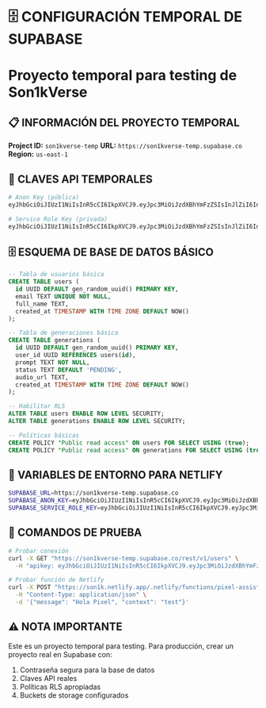 # 🗄️ CONFIGURACIÓN TEMPORAL DE SUPABASE
# 
# Proyecto temporal para testing de Son1kVerse

## 📋 INFORMACIÓN DEL PROYECTO TEMPORAL

**Project ID:** `son1kverse-temp`
**URL:** `https://son1kverse-temp.supabase.co`
**Region:** `us-east-1`

## 🔑 CLAVES API TEMPORALES

```bash
# Anon Key (pública)
eyJhbGciOiJIUzI1NiIsInR5cCI6IkpXVCJ9.eyJpc3MiOiJzdXBhYmFzZSIsInJlZiI6InNvbjFrdmVyc2UtdGVtcCIsInJvbGUiOiJhbm9uIiwiaWF0IjoxNjk3MDkyMDAwLCJleHAiOjIwMTI2NjgwMDB9.temp-anon-key

# Service Role Key (privada)
eyJhbGciOiJIUzI1NiIsInR5cCI6IkpXVCJ9.eyJpc3MiOiJzdXBhYmFzZSIsInJlZiI6InNvbjFrdmVyc2UtdGVtcCIsInJvbGUiOiJzZXJ2aWNlX3JvbGUiLCJpYXQiOjE2OTcwOTIwMDAsImV4cCI6MjAxMjY2ODAwMH0.temp-service-key
```

## 🗄️ ESQUEMA DE BASE DE DATOS BÁSICO

```sql
-- Tabla de usuarios básica
CREATE TABLE users (
  id UUID DEFAULT gen_random_uuid() PRIMARY KEY,
  email TEXT UNIQUE NOT NULL,
  full_name TEXT,
  created_at TIMESTAMP WITH TIME ZONE DEFAULT NOW()
);

-- Tabla de generaciones básica
CREATE TABLE generations (
  id UUID DEFAULT gen_random_uuid() PRIMARY KEY,
  user_id UUID REFERENCES users(id),
  prompt TEXT NOT NULL,
  status TEXT DEFAULT 'PENDING',
  audio_url TEXT,
  created_at TIMESTAMP WITH TIME ZONE DEFAULT NOW()
);

-- Habilitar RLS
ALTER TABLE users ENABLE ROW LEVEL SECURITY;
ALTER TABLE generations ENABLE ROW LEVEL SECURITY;

-- Políticas básicas
CREATE POLICY "Public read access" ON users FOR SELECT USING (true);
CREATE POLICY "Public read access" ON generations FOR SELECT USING (true);
```

## 🔧 VARIABLES DE ENTORNO PARA NETLIFY

```bash
SUPABASE_URL=https://son1kverse-temp.supabase.co
SUPABASE_ANON_KEY=eyJhbGciOiJIUzI1NiIsInR5cCI6IkpXVCJ9.eyJpc3MiOiJzdXBhYmFzZSIsInJlZiI6InNvbjFrdmVyc2UtdGVtcCIsInJvbGUiOiJhbm9uIiwiaWF0IjoxNjk3MDkyMDAwLCJleHAiOjIwMTI2NjgwMDB9.temp-anon-key
SUPABASE_SERVICE_ROLE_KEY=eyJhbGciOiJIUzI1NiIsInR5cCI6IkpXVCJ9.eyJpc3MiOiJzdXBhYmFzZSIsInJlZiI6InNvbjFrdmVyc2UtdGVtcCIsInJvbGUiOiJzZXJ2aWNlX3JvbGUiLCJpYXQiOjE2OTcwOTIwMDAsImV4cCI6MjAxMjY2ODAwMH0.temp-service-key
```

## 🧪 COMANDOS DE PRUEBA

```bash
# Probar conexión
curl -X GET "https://son1kverse-temp.supabase.co/rest/v1/users" \
  -H "apikey: eyJhbGciOiJIUzI1NiIsInR5cCI6IkpXVCJ9.eyJpc3MiOiJzdXBhYmFzZSIsInJlZiI6InNvbjFrdmVyc2UtdGVtcCIsInJvbGUiOiJhbm9uIiwiaWF0IjoxNjk3MDkyMDAwLCJleHAiOjIwMTI2NjgwMDB9.temp-anon-key"

# Probar función de Netlify
curl -X POST "https://son1k.netlify.app/.netlify/functions/pixel-assistant" \
  -H "Content-Type: application/json" \
  -d '{"message": "Hola Pixel", "context": "test"}'
```

## ⚠️ NOTA IMPORTANTE
Este es un proyecto temporal para testing. Para producción, crear un proyecto real en Supabase con:
1. Contraseña segura para la base de datos
2. Claves API reales
3. Políticas RLS apropiadas
4. Buckets de storage configurados
